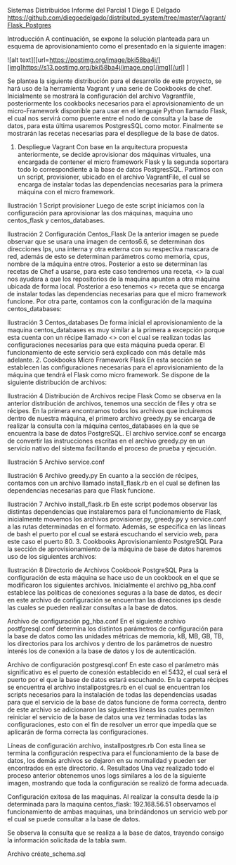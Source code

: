 Sistemas Distribuidos
Informe del Parcial 1
Diego E Delgado 
https://github.com/diegoedelgado/distributed_system/tree/master/Vagrant/Flask_Postgres 

Introducción
A continuación, se expone la solución planteada para un esquema de aprovisionamiento como el presentado en la siguiente imagen:

![alt text][[url=https://postimg.org/image/bki58ba4j/][img]https://s13.postimg.org/bki58ba4j/image.png[/img][/url]
]

 
Se plantea la siguiente distribución para el desarrollo de este proyecto, se hará uso de la herramienta Vagrant y una serie de Cookbooks de chef. Inicialmente se mostrará la configuración del archivo Vagrantfile, posteriormente los cookbooks necesarios para el aprovisionamiento de un micro-Framework disponible para usar en el lenguaje Python llamado Flask, el cual nos servirá como puente entre el nodo de consulta y la base de datos, para esta última usaremos PostgresSQL como motor. Finalmente se mostrarán las recetas necesarias para el despliegue de la base de datos.
1.	Despliegue Vagrant 
Con base en la arquitectura propuesta anteriormente, se decide aprovisionar dos máquinas virtuales, una encargada de contener el micro framework Flask y la segunda soportara todo lo correspondiente a la base de datos PostgresSQL.
Partimos con un script, provisioner, ubicado en el archivo VagrantFile, el cual se encarga de instalar todas las dependencias necesarias para la primera máquina con el micro framework.
 
Ilustración 1 Script provisioner
Luego de este script iniciamos con la configuración para aprovisionar las dos máquinas, maquina uno centos_flask y centos_databases.
 
Ilustración 2 Configuración Centos_Flask
De la anterior imagen se puede observar que se usara una imagen de centos6.6, se determinan dos direcciones Ips, una interna y otra externa con su respectiva mascara de red, además de esto se determinan parámetros como memoria, cpus, nombre de la máquina entre otros. Posterior a esto se determinan las recetas de Chef a usarse, para este caso tendremos una receta, <<mirror>> la cual nos ayudara a que los repositorios de la maquina apunten a otra máquina ubicada de forma local. Posterior a eso tenemos <<flask>> receta que se encarga de instalar todas las dependencias necesarias para que el micro framework funcione.
Por otra parte, contamos con la configuración de la maquina centos_databases:
 
Ilustración 3 Centos_databases
De forma inicial el aprovisionamiento de la maquina centos_databases es muy similar a la primera a excepción porque esta cuenta con un récipe llamado <<postgres>> con el cual se realizan todas las configuraciones necesarias para que esta máquina pueda operar. El funcionamiento de este servicio será explicado con más detalle más adelante.
2.	Cookbooks Micro Framework Flask
En esta sección se establecen las configuraciones necesarias para el aprovisionamiento de la máquina que tendrá el Flask como micro framework.
Se dispone de la siguiente distribución de archivos:
 
Ilustración 4 Distribución de Archivos recipe Flask
Como se observa en la anterior distribución de archivos, tenemos una sección de files y otra se récipes. En la primera encontramos todos los archivos que incluiremos dentro de nuestra máquina, el primero archivo greedy.py se encarga de realizar la consulta con la máquina centos_databases en la que se encuentra la base de datos PostgreSQL. El archivo service.conf  se encarga de convertir las instrucciones escritas en el archivo greedy.py en un servicio nativo del sistema facilitando el proceso de prueba y ejecución. 
 
Ilustración 5 Archivo service.conf
 
Ilustración 6 Archivo greedy.py
En cuanto a la sección de récipes, contamos con un archivo llamado install_flask.rb en el cual se definen las dependencias necesarias para que Flask funcione.

 
Ilustración 7 Archivo install_flask.rb
En este script podemos observar las distintas dependencias que instalaremos para el funcionamiento de Flask, inicialmente movemos los archivos provisioner.py, greedy.py y service.conf a las rutas determinadas en el formato. Además, se especifica en las líneas de bash el puerto por el cual se estará escuchando el servicio web, para este caso el puerto 80.
3.	Cookbooks Aprovisionamiento PostgreSQL
Para la sección de aprovisionamiento de la máquina de base de datos haremos uso de los siguientes archivos:
 
Ilustración 8 Directorio de Archivos Cookbook PostgreSQL
Para la configuración de esta máquina se hace uso de un cookbook en el que se modificaron los siguientes archivos.
Inicialmente el archivo pg_hba.conf establece las políticas de conexiones seguras a la base de datos, es decir en este archivo de configuración se encuentran las direcciones ips desde las cuales se pueden realizar consultas a la base de datos.
 
Archivo de configuración pg_hba.conf
En el siguiente archivo postfgresql.conf determina los distintos parámetros de configuración para la base de datos como las unidades métricas de memoria, kB, MB, GB, TB, los directorios para los archivos y dentro de los parámetros de nuestro interés los de conexión a la base de datos y los de autenticación.
 
Archivo de configuración postgresql.conf
En este caso el parámetro más significativo es el puerto de conexión establecido en el 5432, el cual será el puerto por el que la base de datos estará escuchando. 
En la carpeta récipes se encuentra el archivo installpostgres.rb en el cual se encuentran los scripts necesarios para la instalación de todas las dependencias usadas para que el servicio de la base de datos funcione de forma correcta, dentro de este archivo se adicionaron las siguientes líneas las cuales permiten reiniciar el servicio de la base de datos una vez terminadas todas las configuraciones, esto con el fin de resolver un error que impedía que se aplicarán de forma correcta las configuraciones.
 
Líneas de configuración archivo, installpostgres.rb
Con esta línea se termina la configuración respectiva para el funcionamiento de la base de datos, los demás archivos se dejaron en su normalidad y pueden ser encontrados en este directorio.
4.	Resultados
Una vez realizado todo el proceso anterior obtenemos unos logs similares a los de la siguiente imagen, mostrando que toda la configuración se realizó de forma adecuada.
 
Configuración exitosa de las maquinas.
Al realizar la consulta desde la ip determinada para la maquina centos_flask: 192.168.56.51 observamos el funcionamiento de ambas maquinas, una brindándonos un servicio web por el cual se puede consultar a la base de datos.
 
Se observa la consulta que se realiza a la base de datos, trayendo consigo la información solicitada de la tabla swm.
 
Archivo créate_schema.sql

